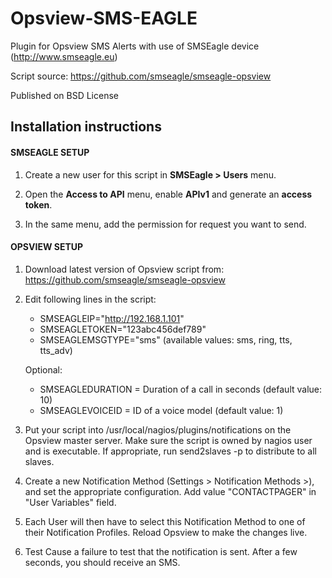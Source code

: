 Opsview-SMS-EAGLE
================

Plugin for Opsview SMS Alerts with use of SMSEagle device (http://www.smseagle.eu)

Script source: https://github.com/smseagle/smseagle-opsview

Published on BSD License


Installation instructions
-------------------------

#### SMSEAGLE SETUP

1. Create a new user for this script in **SMSEagle > Users** menu.


2. Open the **Access to API** menu, enable **APIv1** and generate an **access token**.


3. In the same menu, add the permission for request you want to send.


#### OPSVIEW SETUP

1. Download latest version of Opsview script from: https://github.com/smseagle/smseagle-opsview


2. Edit following lines in the script:

   - SMSEAGLEIP="http://192.168.1.101"
   - SMSEAGLETOKEN="123abc456def789"
   - SMSEAGLEMSGTYPE="sms" (available values: sms, ring, tts, tts_adv)

   Optional:</br>
   - SMSEAGLEDURATION = Duration of a call in seconds (default value: 10)<br/>
   - SMSEAGLEVOICEID = ID of a voice model (default value: 1)


3. Put your script into /usr/local/nagios/plugins/notifications on the Opsview master server.
   Make sure the script is owned by nagios user and is executable. 
   If appropriate, run send2slaves -p to distribute to all slaves.
    
	
4. Create a new Notification Method (Settings > Notification Methods >), and set the appropriate configuration.
   Add value "CONTACTPAGER" in "User Variables" field.


5. Each User will then have to select this Notification Method to one of their Notification Profiles.
   Reload Opsview to make the changes live.

   
6. Test
   Cause a failure to test that the notification is sent.
   After a few seconds, you should receive an SMS.

